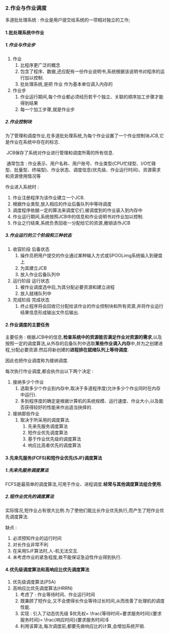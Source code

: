 ### 2.作业与作业调度

多道批处理系统 : 作业是用户提交给系统的一项相对独立的工作;

#### 1.批处理系统中作业

##### 1.作业与作业步

1. 作业
   1. 比程序更广泛的概念
   2. 包含了程序、数据,还应配有一份作业说明书,系统根据该说明书对程序的运行加以控制.
   3. 批处理系统,是把 作业 作为基本单位调入内存的
2. 作业步
   1. 作业运行期间,每个作业都必须经历若干个独立、关联的顺序加工步骤才能得到结果
   2. 每一个加工步骤,就是作业步

##### 2.作业控制块

​		为了管理和调度作业,在多道批处理系统,为每个作业设置了一个作业控制块JCB,它是作业在系统中存在的标志.

​		JCB保存了系统对作业进行管理和调度所需的所有信息.

​		通常包含 : 作业表示、用户名称、用户账号、作业类型(CPU忙绿型、I/O忙碌型、批量型、终端型)、作业状态、调度信息(优先级、作业运行时间)、资源需求和资源使用情况等

作业进入系统时 :

1. 作业注册程序为该作业建立一个JCB.
2. 根据作业类型,放入相应的作业后备队列中等待调度
3. 调度程序依据一定的算法来调度它们,被调度到的作业装入到内存中
4. 作业运行期间,系统按照JCB中的信息和作业说明书对作业加以控制.
5. 作业之行结束,系统负责回收一分配给它的资源,撤销该作JCB

##### 3.作业运行的三个阶段和三种状态

1. 收容阶段  后备状态
   1. 操作员把用户提交的作业通过某种输入方式或SPOOLimg系统输入到硬盘上
   2. 为其建立JCB
   3. 放入作业后备队列中
2. 运行阶段  运行状态
   1. 被作业调度选中后,为其分配必要资源和建立进程
   2. 放入就绪队列中
3. 完成阶段  完成状态
   1. 终止程序将会回收已分配给该作业的作业控制块和所有资源,并将作业运行结果信息形成输出文件后输出.

#### 2.作业调度的主要任务

主要任务 : 根据JCB中的信息,**检查系统中的资源能否满足作业对资源的需求**,以及按照一定的调度算法,从外存的后备队列中选取**某些作业调入内存**中,并为之创建进程,分配必要资源.然后将新创建的**进程排在就绪队列上等待调度**.

因此也把作业调度称为接纳调度.

每次执行作业调度,都会执作出以下两个决定 : 

1. 接纳多少个作业
   1. 选取多少个作业到内存中,取决于多道程序度(允许多少个作业同时在内存中运行).
   2. 多到程序度的确定是根据计算机的系统规模、运行速度、作业大小,以及能否获得较好的性能来作出适当抉择的.
2. 接纳那些作业
   1. 取决于所采用的调度算法.
      1. 先来先服务调度算法
      2. 短作业优先调度算法
      3. 基于作业优先级的调度算法
      4. 响应比高者优先的调度算法

#### 3.先来先服务(FCFS)和短作业优先(SJF)调度算法

##### 1.先来先服务调度算法

​		FCFS是最简单的调度算法,可用于作业、进程调度.**经常与其他调度算法组合使用.**

##### 2.短作业优先的调度算法

​		实际情况,短作业占有很大比例.为了使他们能比长作业优先执行,而产生了短作业优先调度算法.

缺点 :

1. 必须预知作业的运行时间
2. 对长作业非常不利
3. 在采用SJF算法时,人-机无法交互.
4. 未考虑作业的紧急程度,故不能保证急迫性作业得到执行.

#### 4.优先级调度算法和高响应比优先调度算法

1. 优先级调度算法(PSA)
2. 高响应比优先调度算法(HRRN)
   1. 考虑了 : 作业等待时间、作业运行时间
   2. 既兼顾了短作业,又不会使得长作业等待过长时间,从而改善了处理机的调度性能.
   3. 实现 : 引入了动态优先级  $优先权= \frac{等待时间+要求服务时间}{要求服务时间}= \frac{响应时间}{要求服务时间}$
   4. 利用该算法,每次调度前,都要先做响应比的计算,会增加系统开销.

